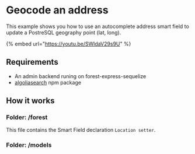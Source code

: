 # Geocode an address

This example shows you how to use an autocomplete address smart field to update a PostreSQL geography point \(lat, long\).

{% embed url="https://youtu.be/SWldaV29s9U" %}

## Requirements

* An admin backend runing on forest-express-sequelize
* [algoliasearch](https://www.npmjs.com/package/algoliasearch) npm package

## How it works

### Folder: /forest

This file contains the Smart Field declaration `Location setter`.

###  Folder: /models



